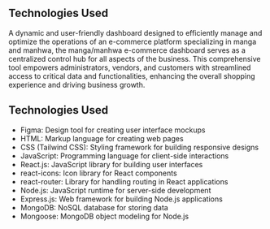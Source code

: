 ## Technologies Used

A dynamic and user-friendly dashboard designed to efficiently manage and optimize the operations of an e-commerce platform specializing in manga and manhwa, the manga/manhwa e-commerce dashboard serves as a centralized control hub for all aspects of the business. This comprehensive tool empowers administrators, vendors, and customers with streamlined access to critical data and functionalities, enhancing the overall shopping experience and driving business growth.

## Technologies Used

- Figma: Design tool for creating user interface mockups
- HTML: Markup language for creating web pages
- CSS (Tailwind CSS): Styling framework for building responsive designs
- JavaScript: Programming language for client-side interactions
- React.js: JavaScript library for building user interfaces
- react-icons: Icon library for React components
- react-router: Library for handling routing in React applications
- Node.js: JavaScript runtime for server-side development
- Express.js: Web framework for building Node.js applications
- MongoDB: NoSQL database for storing data
- Mongoose: MongoDB object modeling for Node.js
